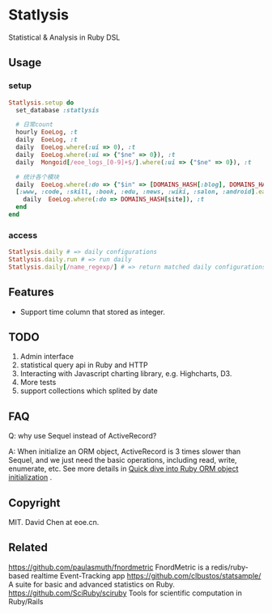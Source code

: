 Statlysis
===============================================
Statistical & Analysis in Ruby DSL

Usage
-----------------------------------------------
### setup

```ruby
Statlysis.setup do
  set_database :statlysis

  # 日常count
  hourly EoeLog, :t
  daily  EoeLog, :t
  daily  EoeLog.where(:ui => 0), :t
  daily  EoeLog.where(:ui => {"$ne" => 0}), :t
  daily  Mongoid[/eoe_logs_[0-9]+$/].where(:ui => {"$ne" => 0}), :t

  # 统计各个模块
  daily  EoeLog.where(:do => {"$in" => [DOMAINS_HASH[:blog], DOMAINS_HASH[:my]]}), :t
  [:www, :code, :skill, :book, :edu, :news, :wiki, :salon, :android].each do |site|
    daily  EoeLog.where(:do => DOMAINS_HASH[site]), :t
  end
end
```

### access

```ruby
Statlysis.daily # => daily configurations
Statlysis.daily.run # => run daily
Statlysis.daily[/name_regexp/] # => return matched daily configurations
```

Features
-----------------------------------------------
* Support time column that stored as integer.

TODO
-----------------------------------------------
1. Admin interface
2. statistical query api in Ruby and HTTP
3. Interacting with Javascript charting library, e.g. Highcharts, D3.
5. More tests
6. support collections which splited by date

FAQ
-----------------------------------------------
Q: why use Sequel instead of ActiveRecord?

A: When initialize an ORM object, ActiveRecord is 3 times slower than Sequel, and we just need the basic operations, including read, write, enumerate, etc. See more details in [Quick dive into Ruby ORM object initialization](http://merbist.com/2012/02/23/quick-dive-into-ruby-orm-object-initialization/) .


Copyright
-----------------------------------------------
MIT. David Chen at eoe.cn.


Related
-----------------------------------------------
https://github.com/paulasmuth/fnordmetric FnordMetric is a redis/ruby-based realtime Event-Tracking app
https://github.com/clbustos/statsample/  A suite for basic and advanced statistics on Ruby. 
https://github.com/SciRuby/sciruby Tools for scientific computation in Ruby/Rails
